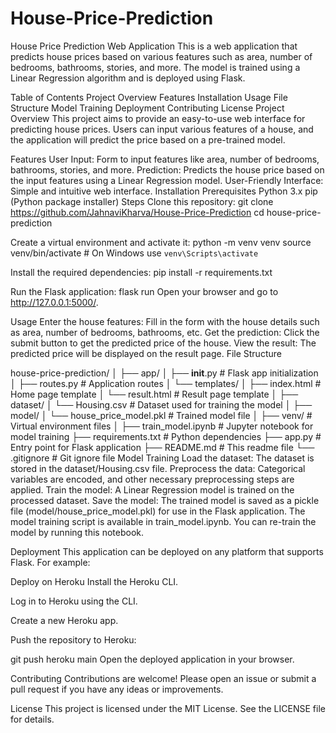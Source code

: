 # House-Price-Prediction
House Price Prediction Web Application
This is a web application that predicts house prices based on various features such as area, number of bedrooms, bathrooms, stories, and more. The model is trained using a Linear Regression algorithm and is deployed using Flask.

Table of Contents
Project Overview
Features
Installation
Usage
File Structure
Model Training
Deployment
Contributing
License
Project Overview
This project aims to provide an easy-to-use web interface for predicting house prices. Users can input various features of a house, and the application will predict the price based on a pre-trained model.

Features
User Input: Form to input features like area, number of bedrooms, bathrooms, stories, and more.
Prediction: Predicts the house price based on the input features using a Linear Regression model.
User-Friendly Interface: Simple and intuitive web interface.
Installation
Prerequisites
Python 3.x
pip (Python package installer)
Steps
Clone this repository:
git clone https://github.com/JahnaviKharva/House-Price-Prediction
cd house-price-prediction

Create a virtual environment and activate it:
python -m venv venv
source venv/bin/activate  # On Windows use `venv\Scripts\activate`

Install the required dependencies:
pip install -r requirements.txt

Run the Flask application:
flask run
Open your browser and go to http://127.0.0.1:5000/.

Usage
Enter the house features: Fill in the form with the house details such as area, number of bedrooms, bathrooms, etc.
Get the prediction: Click the submit button to get the predicted price of the house.
View the result: The predicted price will be displayed on the result page.
File Structure

house-price-prediction/
│
├── app/
│   ├── __init__.py           # Flask app initialization
│   ├── routes.py             # Application routes
│   └── templates/
│       ├── index.html        # Home page template
│       └── result.html       # Result page template
│
├── dataset/
│   └── Housing.csv           # Dataset used for training the model
│
├── model/
│   └── house_price_model.pkl # Trained model file
│
├── venv/                     # Virtual environment files
│
├── train_model.ipynb         # Jupyter notebook for model training
├── requirements.txt          # Python dependencies
├── app.py                    # Entry point for Flask application
├── README.md                 # This readme file
└── .gitignore                # Git ignore file
Model Training
Load the dataset: The dataset is stored in the dataset/Housing.csv file.
Preprocess the data: Categorical variables are encoded, and other necessary preprocessing steps are applied.
Train the model: A Linear Regression model is trained on the processed dataset.
Save the model: The trained model is saved as a pickle file (model/house_price_model.pkl) for use in the Flask application.
The model training script is available in train_model.ipynb. You can re-train the model by running this notebook.

Deployment
This application can be deployed on any platform that supports Flask. For example:

Deploy on Heroku
Install the Heroku CLI.

Log in to Heroku using the CLI.

Create a new Heroku app.

Push the repository to Heroku:


git push heroku main
Open the deployed application in your browser.

Contributing
Contributions are welcome! Please open an issue or submit a pull request if you have any ideas or improvements.

License
This project is licensed under the MIT License. See the LICENSE file for details.
